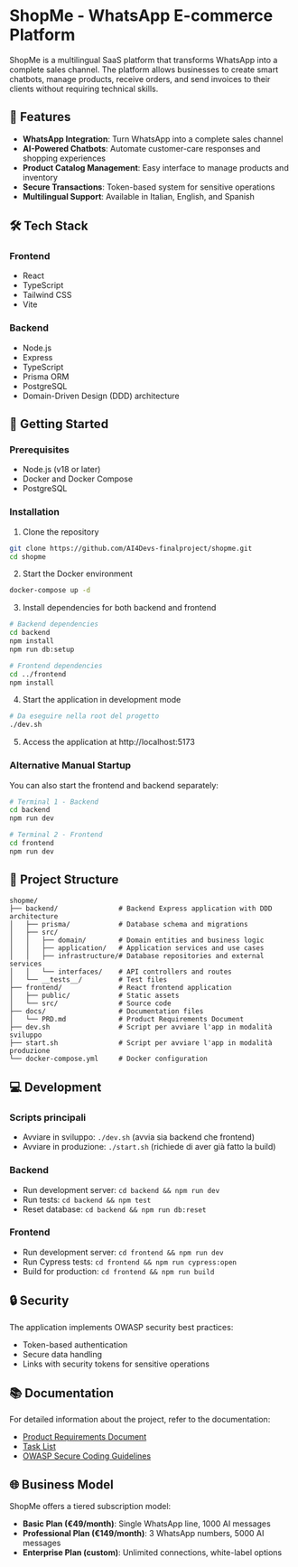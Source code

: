 # ShopMe - WhatsApp E-commerce Platform

ShopMe is a multilingual SaaS platform that transforms WhatsApp into a complete sales channel. The platform allows businesses to create smart chatbots, manage products, receive orders, and send invoices to their clients without requiring technical skills.

## 🌟 Features

- **WhatsApp Integration**: Turn WhatsApp into a complete sales channel
- **AI-Powered Chatbots**: Automate customer-care responses and shopping experiences
- **Product Catalog Management**: Easy interface to manage products and inventory
- **Secure Transactions**: Token-based system for sensitive operations
- **Multilingual Support**: Available in Italian, English, and Spanish

## 🛠️ Tech Stack

### Frontend
- React
- TypeScript
- Tailwind CSS
- Vite

### Backend
- Node.js
- Express
- TypeScript
- Prisma ORM
- PostgreSQL
- Domain-Driven Design (DDD) architecture

## 🚀 Getting Started

### Prerequisites
- Node.js (v18 or later)
- Docker and Docker Compose
- PostgreSQL

### Installation

1. Clone the repository
```bash
git clone https://github.com/AI4Devs-finalproject/shopme.git
cd shopme
```

2. Start the Docker environment
```bash
docker-compose up -d
```

3. Install dependencies for both backend and frontend
```bash
# Backend dependencies
cd backend
npm install
npm run db:setup

# Frontend dependencies
cd ../frontend
npm install
```

4. Start the application in development mode
```bash
# Da eseguire nella root del progetto
./dev.sh
```

5. Access the application at http://localhost:5173

### Alternative Manual Startup
You can also start the frontend and backend separately:

```bash
# Terminal 1 - Backend
cd backend
npm run dev

# Terminal 2 - Frontend
cd frontend
npm run dev
```

## 📝 Project Structure

```
shopme/
├── backend/               # Backend Express application with DDD architecture
│   ├── prisma/            # Database schema and migrations
│   ├── src/               
│   │   ├── domain/        # Domain entities and business logic
│   │   ├── application/   # Application services and use cases
│   │   ├── infrastructure/# Database repositories and external services
│   │   └── interfaces/    # API controllers and routes
│   └── __tests__/         # Test files
├── frontend/              # React frontend application
│   ├── public/            # Static assets
│   └── src/               # Source code
├── docs/                  # Documentation files
│   └── PRD.md             # Product Requirements Document
├── dev.sh                 # Script per avviare l'app in modalità sviluppo
├── start.sh               # Script per avviare l'app in modalità produzione
└── docker-compose.yml     # Docker configuration
```

## 💻 Development

### Scripts principali
- Avviare in sviluppo: `./dev.sh` (avvia sia backend che frontend)
- Avviare in produzione: `./start.sh` (richiede di aver già fatto la build)

### Backend
- Run development server: `cd backend && npm run dev`
- Run tests: `cd backend && npm test`
- Reset database: `cd backend && npm run db:reset`

### Frontend
- Run development server: `cd frontend && npm run dev`
- Run Cypress tests: `cd frontend && npm run cypress:open`
- Build for production: `cd frontend && npm run build`

## 🔒 Security

The application implements OWASP security best practices:
- Token-based authentication
- Secure data handling
- Links with security tokens for sensitive operations

## 📚 Documentation

For detailed information about the project, refer to the documentation:
- [Product Requirements Document](docs/PRD.md)
- [Task List](task-list.md)
- [OWASP Secure Coding Guidelines](docs/owasp-secure-coding.md)

## 🌐 Business Model

ShopMe offers a tiered subscription model:
- **Basic Plan (€49/month)**: Single WhatsApp line, 1000 AI messages
- **Professional Plan (€149/month)**: 3 WhatsApp numbers, 5000 AI messages
- **Enterprise Plan (custom)**: Unlimited connections, white-label options
